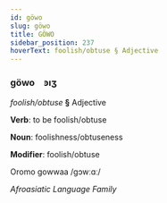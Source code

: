 ```yaml
---
id: göwo
slug: göwo
title: GÖWO
sidebar_position: 237
hoverText: foolish/obtuse § Adjective
---
```


### göwo&emsp;<span kind="abugida">ꜿıʒ</span>

*foolish/obtuse* **§** Adjective

**Verb**: to be foolish/obtuse

**Noun**: foolishness/obtuseness

**Modifier**: foolish/obtuse

Oromo gowwaa /gɔwːɑː/

*Afroasiatic Language Family*